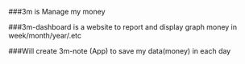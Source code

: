 ###3m is Manage my money

###3m-dashboard is a website to report and display graph money in week/month/year/.etc

###Will create 3m-note (App) to save my data(money) in each day 
